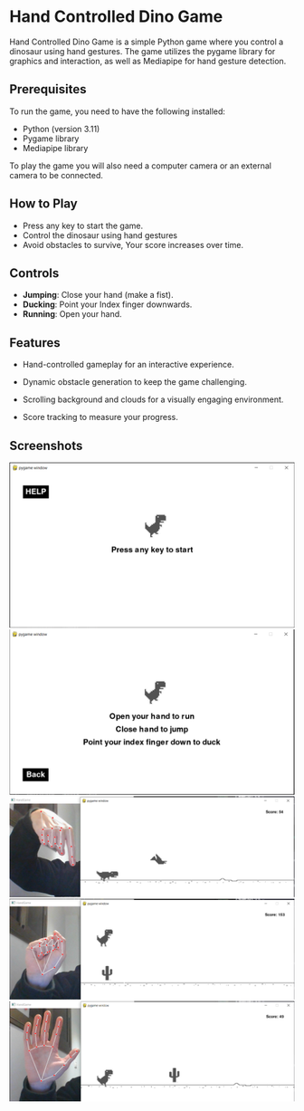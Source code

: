 # Hand Controlled Dino Game

Hand Controlled Dino Game is a simple Python game where you control a dinosaur using hand gestures. The game utilizes the pygame library for graphics and interaction, as well as Mediapipe for hand gesture detection.

## Prerequisites

To run the game, you need to have the following installed:

- Python (version 3.11)
- Pygame library
- Mediapipe library

To play the game you will also need a computer camera or an external camera to be connected.

## How to Play

- Press any key to start the game.
- Control the dinosaur using hand gestures 
- Avoid obstacles to survive, Your score increases over time.

## Controls

- **Jumping**: Close your hand (make a fist).
- **Ducking**: Point your Index finger downwards.
- **Running**: Open your hand.

## Features

- Hand-controlled gameplay for an interactive experience.
  
- Dynamic obstacle generation to keep the game challenging.

- Scrolling background and clouds for a visually engaging environment.

- Score tracking to measure your progress.

## Screenshots

<p align="center">
  <img src="Images/Screenshot1.png" alt="Menu Screenshot">
  <img src="Images/Screenshot2.png" alt="Help Screenshot">
  <img src="Images/Screenshot44.png" alt="Ducking">
  <img src="Images/Screenshot5.png" alt="Jumping">
  <img src="Images/Screenshot6.png" alt="Running">
</p>

